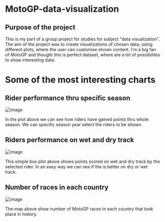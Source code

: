 # MotoGP-data-visualization

## Purpose of the project
This is my part of a group project for studies for subject "data visualization". The aim of the project was to create visualizations of chosen data, using different plots, where the user can customise shown content. I'm a big fan of MotoGP and thought this is perfect dataset, where are a lot of possibilites to show interesting data.

# Some of the most interesting charts

## Rider performance thru specific season 
![image](https://github.com/kubas99x/MotoGP-data-visualization/assets/65685755/a1159d3d-6005-4a5e-a7fe-14df21a46873)

In the plot above we can see how riders have gained points thru whole season. We can specific season year select the riders to be shown.

## Riders performance on wet and dry track
![image](https://github.com/kubas99x/MotoGP-data-visualization/assets/65685755/e07c24ae-aeb5-4c81-8c2c-d2b4e1ec1fac)

This simple box plot above shows points scored on wet and dry track by the selected rider. In an easy way we can see if the is better on dry or wet track.

## Number of races in each country
![image](https://github.com/kubas99x/MotoGP-data-visualization/assets/65685755/58e159e4-b6f7-4cc7-b8fa-ad226f46e971)

The map above show number of MotoGP races in each country that took place in history.
